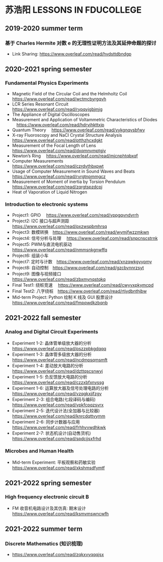 # 苏浩阳 LESSONS IN FDUCOLLEGE
## 2019-2020 summer term
### 基于 Charles Hermite 对数 e 的无理性证明方法及其延伸命题的探讨
  - Link Sharing: https://www.overleaf.com/read/hvdsttdbndgp

## 2020-2021 spring semester
### Fundamental Physics Experiments
  - Magnetic Field of the Circular Coil and the Helmholtz Coil &emsp;https://www.overleaf.com/read/wctmcbyrgqvh
  - LCR Series Resonant Circuit &emsp;https://www.overleaf.com/read/rypqyjgbjmjg
  - The Appliance of Digital Oscilloscopes &emsp;
  - Measurement and Application of Voltammetric Characteristics of Diodes &emsp;https://www.overleaf.com/read/hdrvjhkttxjp
  - Quantum Theory &emsp;https://www.overleaf.com/read/yykgnqvsbfwy
  - X-ray Fluoroscopy and NaCl Crystal Structure Analysis &emsp;https://www.overleaf.com/read/ptthzhcxdgkt
  - Measurement of the Focal Length of Lens &emsp;https://www.overleaf.com/read/dxqmnvmptgjv
  - Newton’s Ring &emsp;https://www.overleaf.com/read/mjcnphtqbxqf
  - Computer Measurements &emsp;https://www.overleaf.com/read/czrdvthbxpwt
  - Usage of Computer Measurement in Sound Waves and Beats &emsp;https://www.overleaf.com/read/rvrgtnpmmgcz
  - Measurement of Moment of inertia by Torsion Pendulum &emsp;https://www.overleaf.com/read/zqrgtspzdcpj
  - Heat of Vaporation of Liquid Nitrogen &emsp;
### Introduction to electronic systems
  - Project1: GPIO &emsp;https://www.overleaf.com/read/vppgqvndvrrh
  - Project2: I2C 接口与超声测距&emsp;https://www.overleaf.com/read/pxzwspbmhrsq
  - Project3: 数模转换&emsp;https://www.overleaf.com/read/wymjfwzzmkwn
  - Project4: 信号分析与处理 &emsp;https://www.overleaf.com/read/snpcnscstrnk
  - Project5: PWM与直流电机驱动&emsp;https://www.overleaf.com/read/nmmsnkgnwffq
  - Project6: 组装小车
  - Project7: 定时与计数&emsp;https://www.overleaf.com/read/xnzqwkgyypmy
  - Project8: 自动控制&emsp;https://www.overleaf.com/read/gzcbvnnrzsyt
  - Project9: 图像与视频接口&emsp;https://www.overleaf.com/read/zbxmynqstqkq
  - Final Test1: 绕桩竞速&emsp; https://www.overleaf.com/read/cwyvxpkymcpd
  - Final Test2: 八字绕桩&emsp;https://www.overleaf.com/read/rtjydbnthjbw
  - Mid-term Project: Python 绘制 K 线及 GUI 股票设计&emsp;https://www.overleaf.com/read/fmpqwdkzbqnb


## 2021-2022 fall semester
### Analog and Digital Circuit Experiments 
  - Experiment 1-2: 晶体管单级放大器的分析 &emsp;https://www.overleaf.com/read/pszzpbkgdqqq
  - Experiment 1-3: 晶体管多级放大器的分析&emsp;https://www.overleaf.com/read/ncdmpsqmsmft
  - Experiment 1-4: 差动放大电路的分析&emsp;https://www.overleaf.com/read/dzttqscsnwyj
  - Experiment 1-5: 负反馈放大电路的分析&emsp;https://www.overleaf.com/read/czzxbfxnyssg
  - Experiment 1-6: 运算放大器及信号处理电路的分析&emsp;https://www.overleaf.com/read/vzqgkxjjfzgy
  - Experiment 2-3: 组合电路(七段译码与编码)&emsp;https://www.overleaf.com/read/vpkfcpqzsvrx
  - Experiment 2-5: 迭代设计法(全加器与比较器)&emsp;https://www.overleaf.com/read/knrcdqttvymm
  - Experiment 2-6: 同步计数器与应用&emsp;https://www.overleaf.com/read/frhhvvwdhkwk
  - Experiment 2-7: 状态机设计(自动售货机)&emsp;https://www.overleaf.com/read/spdcjjsxfrhd

### Microbes and Human Health
  - Mid-term Experiment: 平板观察和药敏实验&emsp;https://www.overleaf.com/read/xkshmsdfymtf

## 2021-2022 spring semester
### High frequency electronic circuit B
  - FM 收音机电路设计及其仿真: 期末设计 &emsp; https://www.overleaf.com/read/ksmvmswncwfh

## 2021-2022 summer term
### Discrete Mathematics (知识梳理)
- https://www.overleaf.com/read/zqkxvyqqqjsx
